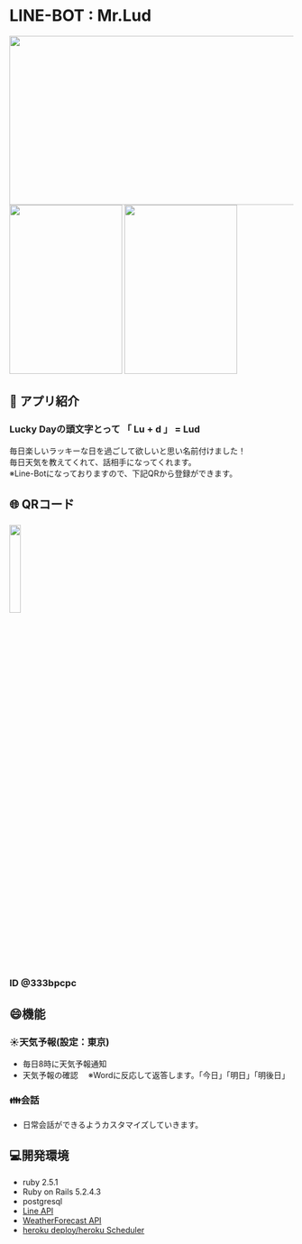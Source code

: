 # LINE-BOT : Mr.Lud
<p align="left">
  <img src="https://user-images.githubusercontent.com/61730661/86811729-34783f80-c0b9-11ea-97f9-0c524ee1a6f0.png" height="300px;" width="600px;" />
  <br>
  <img src="https://user-images.githubusercontent.com/61730661/86810299-bb2c1d00-c0b7-11ea-825b-6d4547c6be9c.jpeg" height="300px;" width="200px;" />
  <img src="https://user-images.githubusercontent.com/61730661/86810295-ba938680-c0b7-11ea-89be-6783c3b0c292.jpeg" height="300px;" width="200px;" />
</p>

## :iphone: アプリ紹介
### Lucky Dayの頭文字とって 「 Lu + d 」 = Lud <br>
毎日楽しいラッキーな日を過ごして欲しいと思い名前付けました！ <br>
毎日天気を教えてくれて、話相手になってくれます。 <br>
※Line-Botになっておりますので、下記QRから登録ができます。 <br>

## 🌐 QRコード

### <img src="https://user-images.githubusercontent.com/61730661/86807170-95e9df80-c0b4-11ea-873d-c8f0279477e4.png" width=20% > 
### ID @333bpcpc

## :smile:機能
### :sunny:天気予報(設定：東京)
- 毎日8時に天気予報通知
- 天気予報の確認 　※Wordに反応して返答します。「今日」「明日」「明後日」
### :family:会話
- 日常会話ができるようカスタマイズしていきます。

## :computer:開発環境
- ruby 2.5.1
- Ruby on Rails 5.2.4.3
- postgresql
- <a href="https://developers.line.biz/ja/">Line API  </a>
- <a href="https://ja.weather-forecast.com/">WeatherForecast API</a>
- <a href="https://jp.heroku.com/">heroku  deploy/heroku Scheduler</a>



